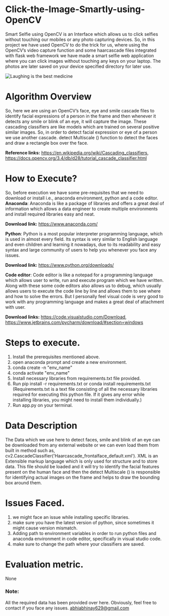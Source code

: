 # Click-the-Image-Smartly-using-OpenCV
Smart Selfie using OpenCV is an Interface which allows us to click selfies without touching our mobiles or any photo capturing devices. So, in this project we have used OpenCV to do the trick for us, where using the OpenCV’s video capture function and some haarcascade files integrated with flask web framework we have made a smart selfie web application where you can click images without touching any keys on your laptop. The photos are later saved on your device specified directory for later use.

![Laughing is the best medicine](https://external-content.duckduckgo.com/iu/?u=http%3A%2F%2Fblog.indyhealthnet.org%2Fwp-content%2Fuploads%2F2013%2F04%2F9587539_ml1.jpg&f=1&nofb=1)

# Algorithm Overview
So, here we are using an OpenCV’s face, eye and smile cascade files to identify facial expressions of a person in the frame and then whenever it detects any smile or blink of an eye, it will capture the image. These cascading classifiers are like models which are trained on several positive similar images. So, in order to detect facial expression or eye of a person we use another cascade. detect Multiscale () function to detect the faces and draw a rectangle box over the face.

**Reference links:**
https://en.wikipedia.org/wiki/Cascading_classifiers, https://docs.opencv.org/3.4/db/d28/tutorial_cascade_classifier.html

# How to Execute?
So, before execution we have some pre-requisites that we need to download or install i.e., anaconda environment, python and a code editor.
**Anaconda**: Anaconda is like a package of libraries and offers a great deal of information which allows a data engineer to create multiple environments and install required libraries easy and neat.

**Download link:**
https://www.anaconda.com/

**Python**: Python is a most popular interpreter programming language, which is used in almost every field. Its syntax is very similar to English language and even children and learning it nowadays, due to its readability and easy syntax and large community of users to help you whenever you face any issues.

**Download link:**
https://www.python.org/downloads/

**Code editor**: Code editor is like a notepad for a programming language which allows user to write, run and execute program which we have written. Along with these some code editors also allows us to debug, which usually allows users to execute the code line by line and allows them to see where and how to solve the errors. But I personally feel visual code is very good to work with any programming language and makes a great deal of attachment with user.

**Download links:**
https://code.visualstudio.com/Download, https://www.jetbrains.com/pycharm/download/#section=windows

# Steps to execute.
1. Install the prerequisites mentioned above.
2. open anaconda prompt and create a new environment.
  1. conda create -n "env_name"
  2. conda activate "env_name"
3. Install necessary libraries from requirements.txt file provided.
4. Run pip install -r requirements.txt or conda install requirements.txt 
(Requirements.txt is a text file consisting of all the necessary libraries required for executing this python file. If it gives any error while installing libraries, you might need to install them individually.)
5. Run app.py on your terminal.

# Data Description
The Data which we use here to detect faces, smile and blink of an eye can be downloaded from any external website or we can even load them from built in method such as, cv2.CascadeClassifier('Haarcascade_frontalface_default.xml'). XML is an Extensible markup language which is only used for structure and to store data. This file should be loaded and it will try to identify the facial features present on the human face and then the detect Multiscale () is responsible for identifying actual images on the frame and helps to draw the bounding box around them.

# Issues Faced.
1. we might face an issue while installing specific libraries.
2. make sure you have the latest version of python, since sometimes it might cause version mismatch.
3. Adding path to environment variables in order to run python files and anaconda environment in code editor, specifically in visual studio code.
4. make sure to change the path where your classifiers are saved.

# Evaluation metric.
None

### **Note:**
All the required data has been provided over here. Obviously, feel free to contact if you face any issues. abhiabhinay629@gmail.com
